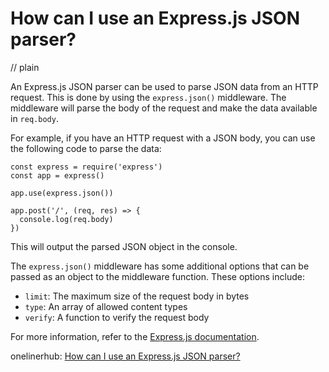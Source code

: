 # How can I use an Express.js JSON parser?
// plain

An Express.js JSON parser can be used to parse JSON data from an HTTP request. This is done by using the `express.json()` middleware. The middleware will parse the body of the request and make the data available in `req.body`.

For example, if you have an HTTP request with a JSON body, you can use the following code to parse the data:

```
const express = require('express')
const app = express()

app.use(express.json())

app.post('/', (req, res) => {
  console.log(req.body)
})
```

This will output the parsed JSON object in the console.

The `express.json()` middleware has some additional options that can be passed as an object to the middleware function. These options include:

- `limit`: The maximum size of the request body in bytes
- `type`: An array of allowed content types
- `verify`: A function to verify the request body

For more information, refer to the [Express.js documentation](https://expressjs.com/en/api.html#express.json).

onelinerhub: [How can I use an Express.js JSON parser?](https://onelinerhub.com/expressjs/how-can-i-use-an-express-js-json-parser)